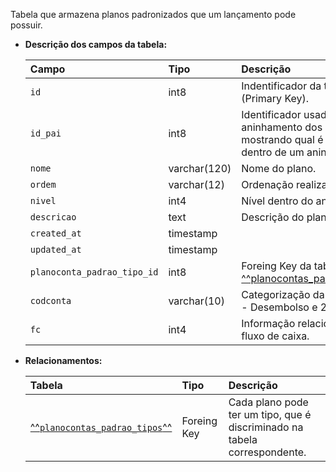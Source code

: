 Tabela que armazena planos padronizados que um lançamento pode possuir.

- **Descrição dos campos da tabela:**

  | Campo                       | Tipo         | Descrição                                                                                             |
  | :-------------------------- | :----------- | :---------------------------------------------------------------------------------------------------- |
  | `id`                        | int8         | Indentificador da tabela (Primary Key).                                                               |
  | `id_pai`                    | int8         | Identificador usado para aninhamento dos dados, mostrando qual é o item pai dentro de um aninhamento. |
  | `nome`                      | varchar(120) | Nome do plano.                                                                                        |
  | `ordem`                     | varchar(12)  | Ordenação realizada na UI.                                                                            |
  | `nivel`                     | int4         | Nível dentro do aninhamento.                                                                          |
  | `descricao`                 | text         | Descrição do plano.                                                                                   |
  | `created_at`                | timestamp    |                                                                                                       |
  | `updated_at`                | timestamp    |                                                                                                       |
  | `planoconta_padrao_tipo_id` | int8         | Foreing Key da tabela [^^planocontas_padrao_tipos^^](#planocontas_padrao_tipos).                      |
  | `codconta`                  | varchar(10)  | Categorização da conta em 1 - Desembolso e 2 - Ingresso.                                              |
  | `fc`                        | int4         | Informação relacionada ao fluxo de caixa.                                                             |

- **Relacionamentos:**

  | Tabela                                                      | Tipo        | Descrição                                                                 |
  | :---------------------------------------------------------- | :---------- | :------------------------------------------------------------------------ |
  | [^^`planocontas_padrao_tipos`^^](#planocontas_padrao_tipos) | Foreing Key | Cada plano pode ter um tipo, que é discriminado na tabela correspondente. |